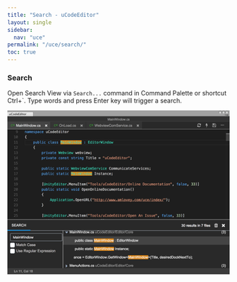 ```yaml
---
title: "Search - uCodeEditor"
layout: single
sidebar:
  nav: "uce"
permalink: "/uce/search/"
toc: true
---
```


### Search

Open Search View via `Search...` command in Command Palette or shortcut Ctrl+`. Type words and press Enter key will trigger a search.

![](/assets/images/uce/search.jpg)